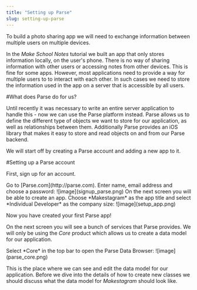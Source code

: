 ```yaml
---
title: "Setting up Parse"
slug: setting-up-parse
---     
```


To build a photo sharing app we will need to exchange information between multiple users on multiple devices.

In the *Make School Notes* tutorial we built an app that only stores information locally, on the user's phone. There is no way of sharing information with other users or accessing notes from other devices. This is fine for some apps. However, most applications need to provide a way for multiple users to to interact with each other. In such cases we need to store the information used in the app on a server that is accessible by all users.

#What does Parse do for us?

Until recently it was necessary to write an entire server application to handle this - now we can use the Parse platform instead. Parse allows us to define the different type of objects we want to store for our application, as well as relationships between them. Additionally Parse provides an iOS library that makes it easy to store and read objects on and from our Parse backend.

We will start off by creating a Parse account and adding a new app to it.

#Setting up a Parse account

First, sign up for an account.

<div class="action"></div>
Go to [Parse.com](http://parse.com). Enter name, email address and choose a password:
![image](signup_parse.png)
On the next screen you will be able to create an app. Choose *Makestagram* as the app title and select *Individual Developer* as the company size:
![image](setup_app.png)

Now you have created your first Parse app!

On the next screen you will see a bunch of services that Parse provides. We will only be using the *Core* product which allows us to create a data model for our application. 

<div class="action"></div>
Select *Core* in the top bar to open the Parse Data Browser:
![image](parse_core.png)

This is the place where we can see and edit the data model for our application. Before we dive into the details of how to create new classes we should discuss what the data model for *Makestagram* should look like.



